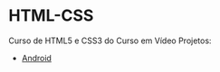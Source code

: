 # HTML-CSS
 
Curso de HTML5 e CSS3 do Curso em Vídeo
Projetos:
- <a href="https://yasminkally.github.io/html-css/desafios/d010/android.html">Android</a>
